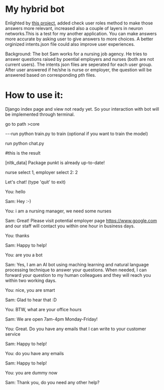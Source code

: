 # My hybrid bot

Enlighted by [this project](https://github.com/python-engineer/pytorch-chatbot/blob/master/chat.py), added check user roles method to make those answers more relevant, increased also a couple of layers in neuron networks.This is a test for my another application. You can make answers more accurate by asking user to give answers to more choices. A better orginized intents.json file could also improve user experiences. 

Background: The bot Sam works for a nursing job agency. He tries to answer questions raised by poential employers and nurses (both are not current users). The intents json files are seperated for each user group. After user answered if he/she is nurse or employer, the question will be answered based on corresponding pth files.

# How to use it:

Django index page and view not ready yet.  So your interaction with bot will be implemented through terminal.

go to path >core

---run python train.py to train (optional if you want to train the model)

run python chat.py 

#this is the result

[nltk_data]   Package punkt is already up-to-date!

nurse select 1, employer select 2: 2

Let's chat! (type 'quit' to exit)

You: hello

Sam: Hey :-)

You: i am a nursing manager, we need some nurses

Sam: Great! Please visit potential employer page https://www.google.com and our staff will contact you within one hour in business days.

You: thanks

Sam: Happy to help!

You: are you a bot

Sam: Yes, I am an AI bot using maching learning and natural language processing technique to answer your questions. When needed, I can forward your question to my human colleagues and they will reach you within two working days.

You: nice, you are smart

Sam: Glad to hear that :D

You: BTW, what are your office hours

Sam: We are open 7am-4pm Monday-Friday!

You: Great. Do you have any emails that I can write to your customer service

Sam: Happy to help!

You: do you have any emails


Sam: Happy to help!

You: you are dummy now

Sam: Thank you, do you need any other help?
